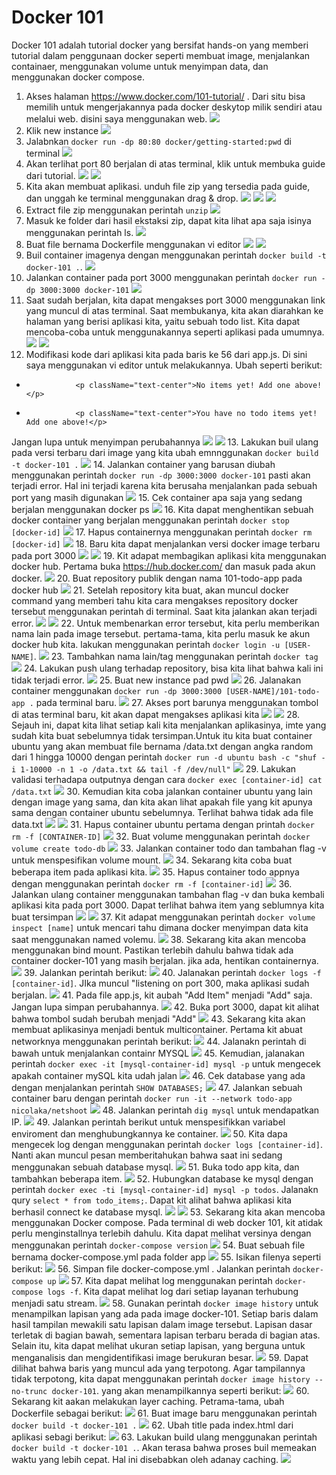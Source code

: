 # Docker 101
Docker 101 adalah tutorial docker yang bersifat hands-on yang memberi tutorial dalam penggunaan docker seperti membuat image, menjalankan containaer, menggunakan volume untuk menyimpan data, dan menggunakan docker compose.

1. Akses halaman https://www.docker.com/101-tutorial/ . Dari situ bisa memilih untuk mengerjakannya pada docker deskytop milik sendiri atau melalui web. disini saya menggunakan web.
![](./assets/Screenshot%202024-05-20%20091941.png)
2. Klik new instance
![](./assets/Screenshot%202024-05-20%20092004.png)
3. Jalabnkan `docker run -dp 80:80 docker/getting-started:pwd` di terminal
![](./assets/Screenshot%202024-05-20%20092248.png)
4. Akan terlihat port 80 berjalan di atas terminal, klik untuk membuka guide dari tutorial.
![](./assets/Screenshot%202024-05-20%20092305.png)
![](./assets/Screenshot%202024-05-20%20092334.png)
5. Kita akan membuat aplikasi. unduh file zip yang tersedia pada guide, dan unggah ke terminal menggunakan drag & drop.
![](./assets/Screenshot%202024-05-20%20092421.png)
![](./assets/Screenshot%202024-05-20%20092451.png)
![](./assets/Screenshot%202024-05-20%20092510.png)
6. Extract file zip menggunakan perintah `unzip`
![](./assets/Screenshot%202024-05-20%20092605.png)
7. Masuk ke folder dari hasil ekstaksi zip, dapat kita lihat apa saja isinya menggunakan perintah ls.
![](./assets/Screenshot%202024-05-20%20092628.png)
8. Buat file bernama Dockerfile menggunakan vi editor
![](./assets/Screenshot%202024-05-20%20093332.png)
![](./assets/Screenshot%202024-05-20%20093312.png)
9. Buil container imagenya dengan menggunakan perintah `docker build -t docker-101 .`.
![](./assets/Screenshot%202024-05-20%20093545.png)
10. Jalankan container pada port 3000 menggunakan perintah `docker run -dp 3000:3000 docker-101`
![](./assets/Screenshot%202024-05-20%20093706.png)
11. Saat sudah berjalan, kita dapat mengakses port 3000 menggunakan link yang muncul di atas terminal. Saat membukanya, kita akan diarahkan ke halaman yang berisi aplikasi kita, yaitu sebuah todo list. Kita dapat mencoba-coba untuk menggunakannya seperti aplikasi pada umumnya.
![](./assets/Screenshot%202024-05-20%20093711.png)
![](./assets/Screenshot%202024-05-20%20093734.png)
12. Modifikasi kode dari aplikasi kita pada baris ke 56 dari app.js. Di sini saya menggunakan vi editor untuk melakukannya. Ubah seperti berikut:
-                <p className="text-center">No items yet! Add one above!</p>
+                <p className="text-center">You have no todo items yet! Add one above!</p>
Jangan lupa untuk menyimpan perubahannya
![](./assets/Screenshot%202024-05-20%20094239.png)
![](./assets/Screenshot%202024-05-20%20094225.png)
13. Lakukan buil ulang pada versi terbaru dari image yang kita ubah emnnggunakan `docker build -t docker-101 .`
![](./assets/Screenshot%202024-05-20%20093545.png)
14. Jalankan container yang barusan diubah menggunakan perintah `docker run -dp 3000:3000 docker-101` pasti akan terjadi error. Hal ini terjadi karena kita berusaha menjalankan pada sebuah port yang masih digunakan
![](./assets/Screenshot%202024-05-20%20094556.png)
15. Cek container apa saja yang sedang berjalan menggunakan docker ps
![](./assets/Screenshot%202024-05-20%20094635.png)
16. Kita dapat menghentikan sebuah docker container yang berjalan menggunakan perintah `docker stop [docker-id]`
![](./assets/Screenshot%202024-05-20%20094841.png)
17. Hapus containernya menggunakan perintah `docker rm [docker-id]`
![](./assets/Screenshot%202024-05-20%20095116.png)
18. Baru kita dapat menjalankan versi docker image terbaru pada port 3000 
![](./assets/Screenshot%202024-05-20%20095129.png)
![](./assets/Screenshot%202024-05-20%20095144.png)
19. Kit adapat membagikan aplikasi kita menggunakan docker hub. Pertama buka https://hub.docker.com/ dan masuk pada akun docker.
![](./assets/Screenshot%202024-05-20%20095442.png)
20. Buat repository publik dengan nama 101-todo-app pada docker hub
![](./assets/Screenshot%202024-05-20%20095506.png)
21. Setelah repository kita buat, akan muncul docker command yang memberi tahu kita cara mengakses repository docker tersebut menggunakan perintah di terminal. Saat kita jalankan akan terjadi error.
![](./assets/Screenshot%202024-05-20%20095543.png)
![](./assets/Screenshot%202024-05-20%20095707.png)
22. Untuk membenarkan error tersebut, kita perlu memberikan nama lain pada image tersebut. pertama-tama, kita perlu masuk ke akun docker hub kita. lakukan menggunakan perintah `docker login -u [USER-NAME]`.
![](./assets/Screenshot%202024-05-20%20100237.png)
23. Tambahkan nama lain/tag menggunakan perintah `docker tag`
![](./assets/Screenshot%202024-05-20%20100520.png)
24. Lakukan push ulang terhadap repository, bisa kita lihat bahwa kali ini tidak terjadi error. 
![](./assets/Screenshot%202024-05-20%20100612.png)
25. Buat new instance pad pwd
![](./assets/Screenshot%202024-05-20%20100649.png)
26. Jalanakan container menggunakan `docker run -dp 3000:3000 [USER-NAME]/101-todo-app .` pada terminal baru.
![](./assets/Screenshot%202024-05-20%20100823.png)
27. Akses port barunya menggunakan tombol di atas terminal baru, kit akan dapat mengakses aplikasi kita
![](./assets/Screenshot%202024-05-20%20100830.png)
![](./assets/Screenshot%202024-05-20%20100844.png)
28. Sejauh ini, dapat kita lihat setiap kali kita menjalankan aplikasinya, imte yang sudah kita buat sebelumnya tidak tersimpan.Untuk itu kita buat container ubuntu yang akan membuat file bernama /data.txt dengan angka random dari 1 hingga 10000 dengan perintah `docker run -d ubuntu bash -c "shuf -i 1-10000 -n 1 -o /data.txt && tail -f /dev/null"`
![](./assets/Screenshot%202024-05-20%20101906.png)
29. Lakukan validasi terhadapa outputnya dengan cara `docker exec [container-id] cat /data.txt`
![](./assets/Screenshot%202024-05-20%20102101.png)
30. Kemudian kita coba jalankan container ubuntu yang lain dengan image yang sama, dan kita akan lihat apakah file yang kit apunya sama dengan container ubuntu sebelumnya. Terlihat bahwa tidak ada file data.txt
![](./assets/Screenshot%202024-05-20%20102257.png)
![](./assets/Screenshot%202024-05-20%20102428.png)
31. Hapus container ubuntu pertama dengan printah `docker rm -f [CONTAINER-ID]`
![](./assets/Screenshot%202024-05-20%20102616.png)
32. Buat volume menggunakan perintah `docker volume create todo-db`
![](./assets/Screenshot%202024-05-20%20103139.png)
33. Jalankan container todo dan tambahan flag -v untuk menspesifikan volume mount.
![](./assets/Screenshot%202024-05-20%20103157.png)
34. Sekarang kita coba buat beberapa item pada aplikasi kita.
![](./assets/Screenshot%202024-05-20%20103340.png)
35. Hapus container todo appnya dengan menggunakan perintah `docker rm -f [container-id]`
![](./assets/Screenshot%202024-05-20%20103504.png)
36. Jalankan ulang container menggunakan tambahan flag -v dan buka kembali aplikasi kita pada port 3000. Dapat terlihat bahwa item yang seblumnya kita buat tersimpan
![](./assets/Screenshot%202024-05-20%20103538.png)
![](./assets/Screenshot%202024-05-20%20103549.png)
37. Kit adapat menggunakan perintah `docker volume inspect [name]` untuk mencari tahu dimana docker menyimpan data kita saat menggunakan named volemu.
![](./assets/Screenshot%202024-05-20%20103732.png)
38. Sekarang kita akan mencoba menggunakan bind mount. Pastikan terlebih dahulu bahwa tidak ada container docker-101 yang masih berjalan. jika ada, hentikan containernya.
![](./assets/Screenshot%202024-05-20%20104028.png)
39. Jalankan perintah berikut:
![](./assets/Screenshot%202024-05-20%20104251.png)
40. Jalanakan perintah `docker logs -f [container-id]`. JIka muncul "listening on port 300, maka aplikasi sudah berjalan.
![](./assets/Screenshot%202024-05-20%20104446.png)
41. Pada file app.js, kit aubah "Add Item" menjadi "Add" saja. Jangan lupa simpan perubahannya.
![](./assets/Screenshot%202024-05-20%20104730.png)
42. Buka port 3000, dapat kit alihat bahwa tombol sudah berubah menjadi "Add"
![](./assets/Screenshot%202024-05-20%20104846.png)
43. Sekarang kita akan membuat aplikasinya menjadi bentuk multicontainer. Pertama kit abuat networknya menggunakan perintah berikut:
![](./assets/Screenshot%202024-05-20%20105726.png)
44. Jalanakn perintah di bawah untuk menjalankan containr MYSQL
![](./assets/Screenshot%202024-05-20%20110127.png)
45. Kemudian, jalanakan perintah `docker exec -it [mysql-container-id] mysql -p` untuk mengecek apakah container mySQL kita udah jalan
![](./assets/Screenshot%202024-05-20%20110524.png)
46. Cek database yang ada dengan menjalankan perintah `SHOW DATABASES;`
![](./assets/Screenshot%202024-05-20%20110625.png)
47. Jalankan sebuah container baru dengan perintah `docker run -it --network todo-app nicolaka/netshoot`
![](./assets/Screenshot%202024-05-20%20110933.png)
48. Jalankan perintah `dig mysql` untuk mendapatkan IP.
![](./assets/Screenshot%202024-05-20%20111004.png)
49. Jalankan perintah berikut untuk menspesifikkan variabel enviroment dan menghubungkannya ke container.
![](./assets/Screenshot%202024-05-20%20105828.png)
50. Kita dapa mengecek log dengan menggunakan perintah `docker logs [container-id]`. Nanti akan muncul pesan memberitahukan bahwa saat ini sedang menggunakan sebuah database mysql.
![](./assets/Screenshot%202024-05-20%20111932.png)
51. Buka todo app kita, dan tambahkan beberapa item.
![](./assets/Screenshot%202024-05-20%20112105.png)
52. Hubungkan database ke mysql dengan perintah `docker exec -ti [mysql-container-id] mysql -p todos`. Jalanakn qury `select * from todo_items;`. Dapat kit alihat bahwa aplikasi kita berhasil connect ke database mysql.
![](./assets/Screenshot%202024-05-20%20112122.png)
![](./assets/Screenshot%202024-05-20%20112156.png)
53. Sekarang kita akan mencoba menggunakan Docker compose. Pada terminal di web docker 101, kit atidak perlu menginstallnya terlebih dahulu. Kita dapat melihat versinya dengan menggunakan perintah `docker-compose version`
![](./assets/Screenshot%202024-05-20%20112347.png)
54. Buat sebuah file bernama docker-compose.yml pada folder app
![](./assets/Screenshot%202024-05-20%20113136.png)
55. Isikan filenya seperti berikut:
![](./assets/Screenshot%202024-05-20%20113149.png)
56. Simpan file docker-compose.yml . Jalankan perintah `docker-compose up`
![](./assets/Screenshot%202024-05-20%20113621.png)
57. Kita dapat melihat log menggunakan perintah `docker-compose logs -f`. Kita dapat melihat log dari setiap layanan terhubung menjadi satu stream.
![](./assets/Screenshot%202024-05-20%20113758.png)
58. Gunakan perintah `docker image history` untuk menampilkan lapisan yang ada pada image docker-101. Setiap baris dalam hasil tampilan mewakili satu lapisan dalam image tersebut. Lapisan dasar terletak di bagian bawah, sementara lapisan terbaru berada di bagian atas. Selain itu, kita dapat melihat ukuran setiap lapisan, yang berguna untuk menganalisis dan mengidentifikasi image berukuran besar.
![](./assets/Screenshot%202024-05-20%20114258.png)
59. Dapat dilihat bahwa baris yang muncul ada yang terpotong. Agar tampilannya tidak terpotong, kita dapat menggunakan perintah `docker image history --no-trunc docker-101`. yang akan menampilkannya seperti berikut:
![](./assets/Screenshot%202024-05-20%20114406.png)
60. Sekarang kit aakan melakukan layer caching. Petrama-tama, ubah Dockerfile sebagai berikut:
![](./assets/Screenshot%202024-05-20%20114628.png)
61. Buat image baru menggunakan perintah `docker build -t docker-101 .`
![](./assets/Screenshot%202024-05-20%20114759.png)
62. Ubah title pada index.html dari aplikasi sebagi berikut: 
![](./assets/Screenshot%202024-05-20%20114958.png)
63. Lakukan build ulang menggunakan perintah `docker build -t docker-101 .`. Akan terasa bahwa proses buil memeakan waktu yang lebih cepat. Hal ini disebabkan oleh adanay caching.
![](./assets/Screenshot%202024-05-20%20115154.png)
